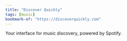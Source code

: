 ```yaml
---
title: "Discover Quickly"
tags: [music]
bookmark-of: "https://discoverquickly.com"
---
```

Your interface for music discovery, powered by Spotify.